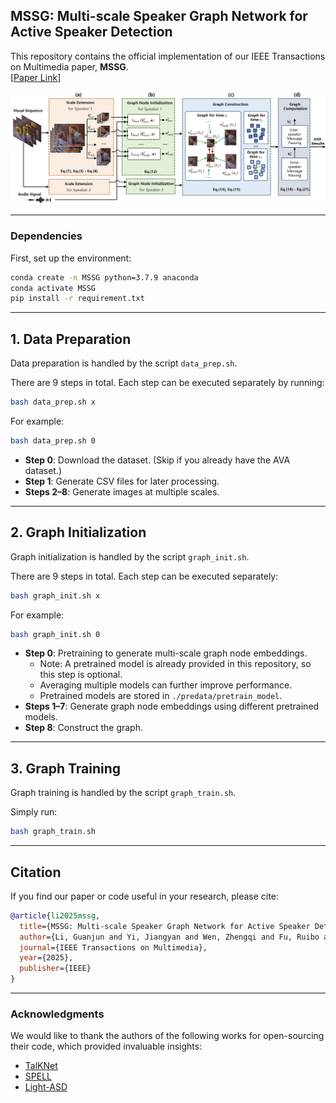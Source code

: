 ## MSSG: Multi-scale Speaker Graph Network for Active Speaker Detection

This repository contains the official implementation of our IEEE Transactions on Multimedia paper, **MSSG**.  
[[Paper Link](https://ieeexplore.ieee.org/abstract/document/11159256)]

![overall.png](assets/overall.png)

---

### Dependencies

First, set up the environment:

```bash
conda create -n MSSG python=3.7.9 anaconda
conda activate MSSG
pip install -r requirement.txt
```

---

## 1. Data Preparation

Data preparation is handled by the script `data_prep.sh`.

There are 9 steps in total. Each step can be executed separately by running:

```bash
bash data_prep.sh x
```

For example:

```bash
bash data_prep.sh 0
```

- **Step 0**: Download the dataset. (Skip if you already have the AVA dataset.)  
- **Step 1**: Generate CSV files for later processing.  
- **Steps 2–8**: Generate images at multiple scales.  

---

## 2. Graph Initialization

Graph initialization is handled by the script `graph_init.sh`.

There are 9 steps in total. Each step can be executed separately:

```bash
bash graph_init.sh x
```

For example:

```bash
bash graph_init.sh 0
```

- **Step 0**: Pretraining to generate multi-scale graph node embeddings.  
  - Note: A pretrained model is already provided in this repository, so this step is optional.  
  - Averaging multiple models can further improve performance.  
  - Pretrained models are stored in `./predata/pretrain_model`.  
- **Steps 1–7**: Generate graph node embeddings using different pretrained models.  
- **Step 8**: Construct the graph.  

---

## 3. Graph Training

Graph training is handled by the script `graph_train.sh`.

Simply run:

```bash
bash graph_train.sh
```

---

## Citation

If you find our paper or code useful in your research, please cite:

```bibtex
@article{li2025mssg,
  title={MSSG: Multi-scale Speaker Graph Network for Active Speaker Detection},
  author={Li, Guanjun and Yi, Jiangyan and Wen, Zhengqi and Fu, Ruibo and Wang, Yuwang and Tao, Jianhua},
  journal={IEEE Transactions on Multimedia},
  year={2025},
  publisher={IEEE}
}
```

---

### Acknowledgments

We would like to thank the authors of the following works for open-sourcing their code, which provided invaluable insights:

- [TalKNet](https://github.com/TaoRuijie/TalkNet-ASD)  
- [SPELL](https://github.com/SRA2/SPELL)  
- [Light-ASD](https://github.com/Junhua-Liao/Light-ASD)
